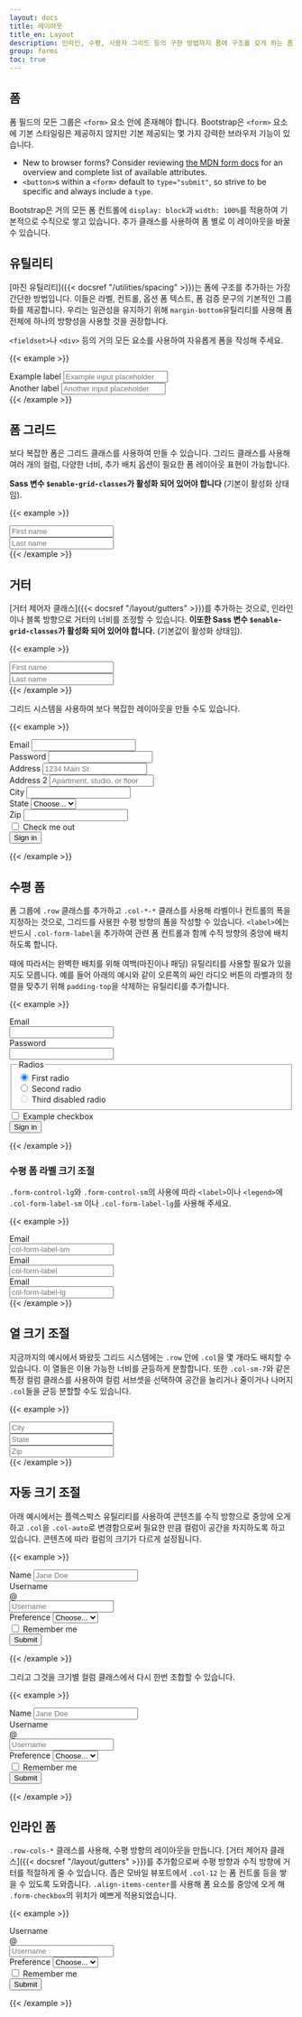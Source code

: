 ```yaml
---
layout: docs
title: 레이아웃
title_en: Layout
description: 인라인, 수평, 사용자 그리드 등의 구현 방법까지 폼에 구조를 갖게 하는 폼 레이아웃 옵션을 준비하고 있습니다.
group: forms
toc: true
---
```


## 폼

폼 필드의 모든 그룹은 `<form>` 요소 안에 존재해야 합니다. Bootstrap은 `<form>` 요소에 기본 스타일링은 제공하지 않지만 기본 제공되는 몇 가지 강력한 브라우저 기능이 있습니다.

- New to browser forms? Consider reviewing [the MDN form docs](https://developer.mozilla.org/en-US/docs/Web/HTML/Element/form) for an overview and complete list of available attributes.
- `<button>`s within a `<form>` default to `type="submit"`, so strive to be specific and always include a `type`.

Bootstrap은 거의 모든 폼 컨트롤에 `display: block`과 `width: 100%`를 적용하여 기본적으로 수직으로 쌓고 있습니다. 추가 클래스를 사용하여 폼 별로 이 레이아웃을 바꿀 수 있습니다.

## 유틸리티

[마진 유틸리티]({{< docsref "/utilities/spacing" >}})는 폼에 구조를 추가하는 가장 간단한 방법입니다. 이들은 라벨, 컨트롤, 옵션 폼 텍스트, 폼 검증 문구의 기본적인 그룹화를 제공합니다. 우리는 일관성을 유지하기 위해 `margin-bottom`유틸리티를 사용해 폼 전체에 하나의 방향성을 사용할 것을 권장합니다.

`<fieldset>`나 `<div>` 등의 거의 모든 요소를 사용하여 자유롭게 폼을 작성해 주세요.

{{< example >}}
<div class="mb-3">
  <label for="formGroupExampleInput" class="form-label">Example label</label>
  <input type="text" class="form-control" id="formGroupExampleInput" placeholder="Example input placeholder">
</div>
<div class="mb-3">
  <label for="formGroupExampleInput2" class="form-label">Another label</label>
  <input type="text" class="form-control" id="formGroupExampleInput2" placeholder="Another input placeholder">
</div>
{{< /example >}}

## 폼 그리드

보다 복잡한 폼은 그리드 클래스를 사용하여 만들 수 있습니다. 그리드 클래스를 사용해 여러 개의 컬럼, 다양한 너비, 추가 배치 옵션이 필요한 폼 레이아웃 표현이 가능합니다.

**Sass 변수 `$enable-grid-classes`가 활성화 되어 있어야 합니다** (기본이 활성화 상태임).

{{< example >}}
<div class="row">
  <div class="col">
    <input type="text" class="form-control" placeholder="First name" aria-label="First name">
  </div>
  <div class="col">
    <input type="text" class="form-control" placeholder="Last name" aria-label="Last name">
  </div>
</div>
{{< /example >}}

## 거터

[거터 제어자 클래스]({{< docsref "/layout/gutters" >}})를 추가하는 것으로, 인라인이나 블록 방향으로 거터의 너비를 조정할 수 있습니다. **이또한 Sass 변수 `$enable-grid-classes`가 활성화 되어 있어야 합니다.** (기본값이 활성화 상태임).

{{< example >}}
<div class="row g-3">
  <div class="col">
    <input type="text" class="form-control" placeholder="First name" aria-label="First name">
  </div>
  <div class="col">
    <input type="text" class="form-control" placeholder="Last name" aria-label="Last name">
  </div>
</div>
{{< /example >}}

그리드 시스템을 사용하여 보다 복잡한 레이아웃을 만들 수도 있습니다.

{{< example >}}
<form class="row g-3">
  <div class="col-md-6">
    <label for="inputEmail4" class="form-label">Email</label>
    <input type="email" class="form-control" id="inputEmail4">
  </div>
  <div class="col-md-6">
    <label for="inputPassword4" class="form-label">Password</label>
    <input type="password" class="form-control" id="inputPassword4">
  </div>
  <div class="col-12">
    <label for="inputAddress" class="form-label">Address</label>
    <input type="text" class="form-control" id="inputAddress" placeholder="1234 Main St">
  </div>
  <div class="col-12">
    <label for="inputAddress2" class="form-label">Address 2</label>
    <input type="text" class="form-control" id="inputAddress2" placeholder="Apartment, studio, or floor">
  </div>
  <div class="col-md-6">
    <label for="inputCity" class="form-label">City</label>
    <input type="text" class="form-control" id="inputCity">
  </div>
  <div class="col-md-4">
    <label for="inputState" class="form-label">State</label>
    <select id="inputState" class="form-select">
      <option selected>Choose...</option>
      <option>...</option>
    </select>
  </div>
  <div class="col-md-2">
    <label for="inputZip" class="form-label">Zip</label>
    <input type="text" class="form-control" id="inputZip">
  </div>
  <div class="col-12">
    <div class="form-check">
      <input class="form-check-input" type="checkbox" id="gridCheck">
      <label class="form-check-label" for="gridCheck">
        Check me out
      </label>
    </div>
  </div>
  <div class="col-12">
    <button type="submit" class="btn btn-primary">Sign in</button>
  </div>
</form>
{{< /example >}}

## 수평 폼

폼 그룹에 `.row` 클래스를 추가하고 `.col-*-*` 클래스를 사용해 라벨이나 컨트롤의 폭을 지정하는 것으로, 그리드를 사용한 수평 방향의 폼을 작성할 수 있습니다. `<label>`에는 반드시 `.col-form-label`을 추가하여 관련 폼 컨트롤과 함께 수직 방향의 중앙에 배치하도록 합니다.

때에 따라서는 완벽한 배치를 위해 여백(마진이나 패딩) 유틸리티를 사용할 필요가 있을지도 모릅니다. 예를 들어 아래의 예시와 같이 오른쪽의 싸인 라디오 버튼의 라벨과의 정렬을 맞추기 위해 `padding-top`을 삭제하는 유틸리티를 추가합니다.

{{< example >}}
<form>
  <div class="row mb-3">
    <label for="inputEmail3" class="col-sm-2 col-form-label">Email</label>
    <div class="col-sm-10">
      <input type="email" class="form-control" id="inputEmail3">
    </div>
  </div>
  <div class="row mb-3">
    <label for="inputPassword3" class="col-sm-2 col-form-label">Password</label>
    <div class="col-sm-10">
      <input type="password" class="form-control" id="inputPassword3">
    </div>
  </div>
  <fieldset class="row mb-3">
    <legend class="col-form-label col-sm-2 pt-0">Radios</legend>
    <div class="col-sm-10">
      <div class="form-check">
        <input class="form-check-input" type="radio" name="gridRadios" id="gridRadios1" value="option1" checked>
        <label class="form-check-label" for="gridRadios1">
          First radio
        </label>
      </div>
      <div class="form-check">
        <input class="form-check-input" type="radio" name="gridRadios" id="gridRadios2" value="option2">
        <label class="form-check-label" for="gridRadios2">
          Second radio
        </label>
      </div>
      <div class="form-check disabled">
        <input class="form-check-input" type="radio" name="gridRadios" id="gridRadios3" value="option3" disabled>
        <label class="form-check-label" for="gridRadios3">
          Third disabled radio
        </label>
      </div>
    </div>
  </fieldset>
  <div class="row mb-3">
    <div class="col-sm-10 offset-sm-2">
      <div class="form-check">
        <input class="form-check-input" type="checkbox" id="gridCheck1">
        <label class="form-check-label" for="gridCheck1">
          Example checkbox
        </label>
      </div>
    </div>
  </div>
  <button type="submit" class="btn btn-primary">Sign in</button>
</form>
{{< /example >}}

### 수평 폼 라벨 크기 조절

`.form-control-lg`와 `.form-control-sm`의 사용에 따라 `<label>`이나 `<legend>`에 `.col-form-label-sm` 이나 `.col-form-label-lg`를 사용해 주세요.

{{< example >}}
<div class="row mb-3">
  <label for="colFormLabelSm" class="col-sm-2 col-form-label col-form-label-sm">Email</label>
  <div class="col-sm-10">
    <input type="email" class="form-control form-control-sm" id="colFormLabelSm" placeholder="col-form-label-sm">
  </div>
</div>
<div class="row mb-3">
  <label for="colFormLabel" class="col-sm-2 col-form-label">Email</label>
  <div class="col-sm-10">
    <input type="email" class="form-control" id="colFormLabel" placeholder="col-form-label">
  </div>
</div>
<div class="row">
  <label for="colFormLabelLg" class="col-sm-2 col-form-label col-form-label-lg">Email</label>
  <div class="col-sm-10">
    <input type="email" class="form-control form-control-lg" id="colFormLabelLg" placeholder="col-form-label-lg">
  </div>
</div>
{{< /example >}}

## 열 크기 조절

지금까지의 예시에서 봐왔듯 그리드 시스템에는 `.row` 안에 `.col`을 몇 개라도 배치할 수 있습니다. 이 열들은 이용 가능한 너비를 균등하게 분할합니다. 또한 `.col-sm-7`와 같은 특정 컬럼 클래스를 사용하여 컬럼 서브셋을 선택하여 공간을 늘리거나 줄이거나 나머지 `.col`들을 균등 분할할 수도 있습니다.

{{< example >}}
<div class="row g-3">
  <div class="col-sm-7">
    <input type="text" class="form-control" placeholder="City" aria-label="City">
  </div>
  <div class="col-sm">
    <input type="text" class="form-control" placeholder="State" aria-label="State">
  </div>
  <div class="col-sm">
    <input type="text" class="form-control" placeholder="Zip" aria-label="Zip">
  </div>
</div>
{{< /example >}}

## 자동 크기 조절

아래 예시에서는 플렉스박스 유틸리티를 사용하여 콘텐츠를 수직 방향으로 중앙에 오게 하고 `.col`을 `.col-auto`로 변경함으로써 필요한 만큼 컬럼이 공간을 차지하도록 하고 있습니다. 콘텐츠에 따라 컬럼의 크기가 다르게 설정됩니다.

{{< example >}}
<form class="row gy-2 gx-3 align-items-center">
  <div class="col-auto">
    <label class="visually-hidden" for="autoSizingInput">Name</label>
    <input type="text" class="form-control" id="autoSizingInput" placeholder="Jane Doe">
  </div>
  <div class="col-auto">
    <label class="visually-hidden" for="autoSizingInputGroup">Username</label>
    <div class="input-group">
      <div class="input-group-text">@</div>
      <input type="text" class="form-control" id="autoSizingInputGroup" placeholder="Username">
    </div>
  </div>
  <div class="col-auto">
    <label class="visually-hidden" for="autoSizingSelect">Preference</label>
    <select class="form-select" id="autoSizingSelect">
      <option selected>Choose...</option>
      <option value="1">One</option>
      <option value="2">Two</option>
      <option value="3">Three</option>
    </select>
  </div>
  <div class="col-auto">
    <div class="form-check">
      <input class="form-check-input" type="checkbox" id="autoSizingCheck">
      <label class="form-check-label" for="autoSizingCheck">
        Remember me
      </label>
    </div>
  </div>
  <div class="col-auto">
    <button type="submit" class="btn btn-primary">Submit</button>
  </div>
</form>
{{< /example >}}

그리고 그것을 크기별 컬럼 클래스에서 다시 한번 조합할 수 있습니다.

{{< example >}}
<form class="row gx-3 gy-2 align-items-center">
  <div class="col-sm-3">
    <label class="visually-hidden" for="specificSizeInputName">Name</label>
    <input type="text" class="form-control" id="specificSizeInputName" placeholder="Jane Doe">
  </div>
  <div class="col-sm-3">
    <label class="visually-hidden" for="specificSizeInputGroupUsername">Username</label>
    <div class="input-group">
      <div class="input-group-text">@</div>
      <input type="text" class="form-control" id="specificSizeInputGroupUsername" placeholder="Username">
    </div>
  </div>
  <div class="col-sm-3">
    <label class="visually-hidden" for="specificSizeSelect">Preference</label>
    <select class="form-select" id="specificSizeSelect">
      <option selected>Choose...</option>
      <option value="1">One</option>
      <option value="2">Two</option>
      <option value="3">Three</option>
    </select>
  </div>
  <div class="col-auto">
    <div class="form-check">
      <input class="form-check-input" type="checkbox" id="autoSizingCheck2">
      <label class="form-check-label" for="autoSizingCheck2">
        Remember me
      </label>
    </div>
  </div>
  <div class="col-auto">
    <button type="submit" class="btn btn-primary">Submit</button>
  </div>
</form>
{{< /example >}}

## 인라인 폼

`.row-cols-*` 클래스를 사용해, 수평 방향의 레이아웃을 만듭니다. [거터 제어자 클래스]({{< docsref "/layout/gutters" >}})를 추가함으로써 수평 방향과 수직 방향에 거터를 적절하게 줄 수 있습니다. 좁은 모바일 뷰포트에서 `.col-12` 는 폼 컨트롤 등을 쌓을 수 있도록 도와줍니다. `.align-items-center`를 사용해 폼 요소를 중앙에 오게 해 `.form-checkbox`의 위치가 예쁘게 적용되었습니다.

{{< example >}}
<form class="row row-cols-lg-auto g-3 align-items-center">
  <div class="col-12">
    <label class="visually-hidden" for="inlineFormInputGroupUsername">Username</label>
    <div class="input-group">
      <div class="input-group-text">@</div>
      <input type="text" class="form-control" id="inlineFormInputGroupUsername" placeholder="Username">
    </div>
  </div>

  <div class="col-12">
    <label class="visually-hidden" for="inlineFormSelectPref">Preference</label>
    <select class="form-select" id="inlineFormSelectPref">
      <option selected>Choose...</option>
      <option value="1">One</option>
      <option value="2">Two</option>
      <option value="3">Three</option>
    </select>
  </div>

  <div class="col-12">
    <div class="form-check">
      <input class="form-check-input" type="checkbox" id="inlineFormCheck">
      <label class="form-check-label" for="inlineFormCheck">
        Remember me
      </label>
    </div>
  </div>

  <div class="col-12">
    <button type="submit" class="btn btn-primary">Submit</button>
  </div>
</form>
{{< /example >}}
